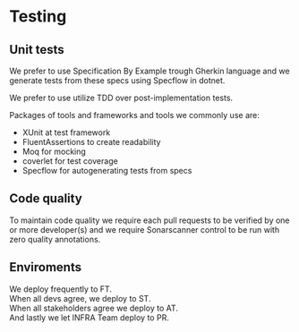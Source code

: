 # Testing

## Unit tests

We prefer to use Specification By Example trough Gherkin language and we generate tests from these specs using Specflow in dotnet.

We prefer to use utilize TDD over post-implementation tests.

Packages of tools and frameworks and tools we commonly use are:
- XUnit at test framework
- FluentAssertions to create readability
- Moq for mocking
- coverlet for test coverage
- Specflow for autogenerating tests from specs

## Code quality

To maintain code quality we require each pull requests to be verified by one or more developer(s) and we require Sonarscanner control to be run with zero quality annotations.

## Enviroments

We deploy frequently to FT.<br/>
When all devs agree, we deploy to ST.<br/>
When all stakeholders agree we deploy to AT.<br/>
And lastly we let INFRA Team deploy to PR.<br/>
